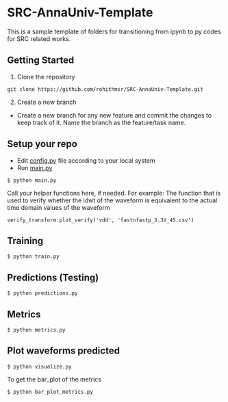 # SRC-AnnaUniv-Template
This is a sample template of folders for transitioning from ipynb to py codes for SRC related works.

## Getting Started
1. Clone the repository
```
git clone https://github.com/rohithmsr/SRC-AnnaUniv-Template.git
```
2. Create a new branch
- Create a new branch for any new feature and commit the changes to keep track of it. Name the branch as the feature/task name.

## Setup your repo
- Edit [config.py](./setup/config.py) file according to your local system
- Run [main.py](./main.py)
```
$ python main.py
```

Call your helper functions here, if needed. For example:
The function that is used to verify whether the idwt of the waveform is equivalent to the actual time domain values of the waveform
```
verify_transform.plot_verify('vdd', 'fastnfastp_3.3V_45.csv')
```

## Training
```
$ python train.py
```

## Predictions (Testing)
```
$ python predictions.py
```

## Metrics
```
$ python metrics.py
```

## Plot waveforms predicted
```
$ python visualize.py
```

To get the bar_plot of the metrics
```
$ python bar_plot_metrics.py
```


